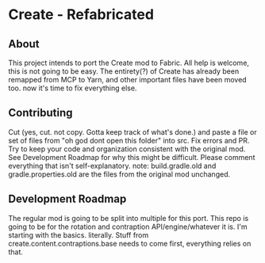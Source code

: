 # Create - Refabricated

## About

This project intends to port the Create mod to Fabric. All help is welcome, this is not going to be easy.
The entirety(?) of Create has already been remapped from MCP to Yarn, and other important files have been moved too. now it's time to fix everything else. 

## Contributing
Cut (yes, cut. not copy. Gotta keep track of what's done.) and paste a file or set of files from "oh god dont open this folder" into src. Fix errors and PR.
Try to keep your code and organization consistent with the original mod. See Development Roadmap for why this might be difficult. Please comment everything that isn't self-explanatory.
note: build.gradle.old and gradle.properties.old are the files from the original mod unchanged. 

## Development Roadmap 
The regular mod is going to be split into multiple for this port. This repo is going to be for the rotation and contraption API/engine/whatever it is. I'm starting with the basics. literally. Stuff from create.content.contraptions.base needs to come first, everything relies on that.